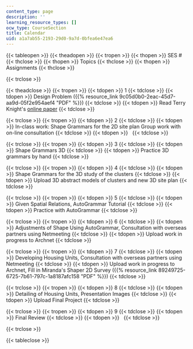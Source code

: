 ```yaml
---
content_type: page
description: ''
learning_resource_types: []
ocw_type: CourseSection
title: Calendar
uid: a1a7ab55-2193-29d0-9a7d-0bfea6e47ea6
---
```


{{< tableopen >}}
{{< theadopen >}}
{{< tropen >}}
{{< thopen >}}
SES #
{{< thclose >}}
{{< thopen >}}
Topics
{{< thclose >}}
{{< thopen >}}
Assignments
{{< thclose >}}

{{< trclose >}}

{{< theadclose >}}
{{< tropen >}}
{{< tdopen >}}
1
{{< tdclose >}}
{{< tdopen >}}
Design Problem ({{% resource_link 9c05d0b0-2eac-45d7-aa9d-05f2e954aef4 "PDF" %}})
{{< tdclose >}}
{{< tdopen >}}
Read Terry Knight's [online paper](http://www.mit.edu/~tknight/IJDC/)
{{< tdclose >}}

{{< trclose >}}
{{< tropen >}}
{{< tdopen >}}
2
{{< tdclose >}}
{{< tdopen >}}
In-class work: Shape Grammars for the 2D site plan Group work with on-line consultation
{{< tdclose >}}
{{< tdopen >}}
 
{{< tdclose >}}

{{< trclose >}}
{{< tropen >}}
{{< tdopen >}}
3
{{< tdclose >}}
{{< tdopen >}}
Shape Grammars 3D
{{< tdclose >}}
{{< tdopen >}}
Practice 3D grammars by hand
{{< tdclose >}}

{{< trclose >}}
{{< tropen >}}
{{< tdopen >}}
4
{{< tdclose >}}
{{< tdopen >}}
Shape Grammars for the 3D study of the clusters
{{< tdclose >}}
{{< tdopen >}}
Upload 3D abstract models of clusters and new 3D site plan
{{< tdclose >}}

{{< trclose >}}
{{< tropen >}}
{{< tdopen >}}
5
{{< tdclose >}}
{{< tdopen >}}
Given Spatial Relations, AutoGrammar Tutorial
{{< tdclose >}}
{{< tdopen >}}
Practice with AutoGrammar
{{< tdclose >}}

{{< trclose >}}
{{< tropen >}}
{{< tdopen >}}
6
{{< tdclose >}}
{{< tdopen >}}
Adjustments of Shape Using AutoGrammar, Consultation with overseas partners using Netmeeting
{{< tdclose >}}
{{< tdopen >}}
Upload work in progress to Archnet
{{< tdclose >}}

{{< trclose >}}
{{< tropen >}}
{{< tdopen >}}
7
{{< tdclose >}}
{{< tdopen >}}
Developing Housing Units, Consultation with overseas partners using Netmeeting
{{< tdclose >}}
{{< tdopen >}}
Upload work in progress to Archnet, Fill in Miranda's Shaper 2D Survey ({{% resource_link 89249725-6725-7b61-797c-1a8187afc158 "PDF" %}})
{{< tdclose >}}

{{< trclose >}}
{{< tropen >}}
{{< tdopen >}}
8
{{< tdclose >}}
{{< tdopen >}}
Detailing of Housing Units, Presentation Images
{{< tdclose >}}
{{< tdopen >}}
Upload Final Project
{{< tdclose >}}

{{< trclose >}}
{{< tropen >}}
{{< tdopen >}}
9
{{< tdclose >}}
{{< tdopen >}}
Final Review
{{< tdclose >}}
{{< tdopen >}}
 
{{< tdclose >}}

{{< trclose >}}

{{< tableclose >}}